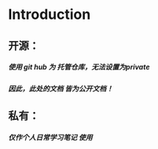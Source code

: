 # Introduction

## 开源：

##### 使用 git hub 为 托管仓库，无法设置为private

##### 因此，此处的文档 皆为公开文档！





## 私有：

##### 仅作个人日常学习笔记 使用





